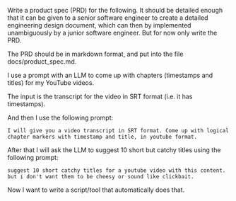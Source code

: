 Write a product spec (PRD) for the following. It should be detailed enough that it can be given to a senior software engineer to create a detailed engineering design document, which can then by implemented unambiguously by a junior software engineer. But for now only write the PRD.

The PRD should be in markdown format, and put into the file docs/product_spec.md.

I use a prompt with an LLM to come up with chapters (timestamps and titles) for my YouTube videos.

The input is the transcript for the video in SRT format (i.e. it has timestamps).

And then I use the following prompt:

```
I will give you a video transcript in SRT format. Come up with logical chapter markers with timestamp and title, in youtube format. 
```

After that I will ask the LLM to suggest 10 short but catchy titles using the following prompt:

```
suggest 10 short catchy titles for a youtube video with this content. but i don't want them to be cheesy or sound like clickbait.
```

Now I want to write a script/tool that automatically does that.